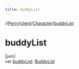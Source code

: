 ```yaml
---
title: buddyList
---
```

//[Perry](../../../index.html)/[client](../index.html)/[Character](index.html)/[buddyList](buddy-list.html)



# buddyList



[jvm]\
var [buddyList](buddy-list.html): [BuddyList](../-buddy-list/index.html)




